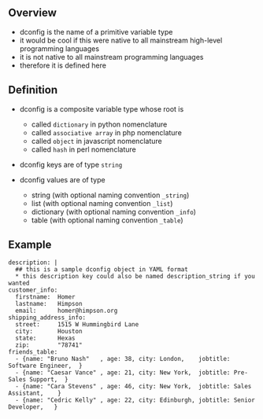 <!---
### <beg-file_info>
### document_metadata:
###   - caption: "dconfig-type"
###     dmid: "uu224tangi8yunk"
###     date: created="2019-02-08T19:52:14"
###     last: lastmod="2019-02-08T19:52:14"
###     tags: myformats,tymac,dconfig,datatype
###     author: created="__author__"
###     lastupdate: "__lastupdate__"
###     desc: |
###         * defining the dconfig composite variable type
###     seealso: |
###         * regain://dconfig_workbook
###     seeinstead: |
###         * __seeinstead__
### <end-file_info>
--->

## Overview

* dconfig is the name of a primitive variable type
* it would be cool if this were native to all mainstream high-level programming languages
* it is not native to all mainstream programming languages
* therefore it is defined here

## Definition

* dconfig is a composite variable type whose root is
    * called `dictionary` in python nomenclature
    * called `associative array` in php nomenclature
    * called `object` in javascript nomenclature
    * called `hash` in perl nomenclature

* dconfig keys are of type `string`

* dconfig values are of type
    * string (with optional naming convention `_string`)
    * list (with optional naming convention `_list`)
    * dictionary (with optional naming convention `_info`)
    * table (with optional naming convention `_table`)

## Example

```
description: |
  ## this is a sample dconfig object in YAML format
  * this description key could also be named description_string if you wanted
customer_info:
  firstname:  Homer
  lastname:   Himpson
  email:      homer@himpson.org
shipping_address_info:
  street:     1515 W Hummingbird Lane
  city:       Houston
  state:      Hexas
  zip:        "78741"
friends_table:
  - {name: "Bruno Nash"   , age: 38, city: London,    jobtitle: Software Engineer,  }
  - {name: "Caesar Vance" , age: 21, city: New York,  jobtitle: Pre-Sales Support,  }
  - {name: "Cara Stevens" , age: 46, city: New York,  jobtitle: Sales Assistant,    }
  - {name: "Cedric Kelly" , age: 22, city: Edinburgh, jobtitle: Senior Developer,   }

```



